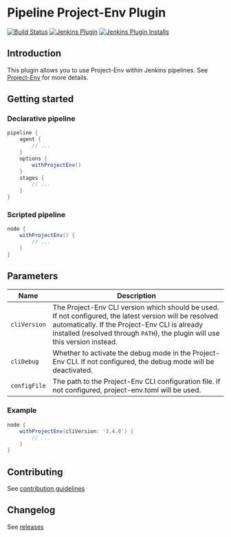 # Pipeline Project-Env Plugin

[![Build Status](https://ci.jenkins.io/job/Plugins/job/pipeline-project-env-plugin/job/main/badge/icon)](https://ci.jenkins.io/job/Plugins/job/pipeline-project-env-plugin/job/main/)
[![Jenkins Plugin](https://img.shields.io/jenkins/plugin/v/pipeline-project-env.svg)](https://plugins.jenkins.io/pipeline-project-env)
[![Jenkins Plugin Installs](https://img.shields.io/jenkins/plugin/i/pipeline-project-env.svg?color=blue)](https://plugins.jenkins.io/pipeline-project-env)

## Introduction

This plugin allows you to use Project-Env within Jenkins pipelines. See [Project-Env](https://project-env.github.io/) for more details.

## Getting started

### Declarative pipeline
```groovy
pipeline {
    agent {
        // ...
    }
    options {
        withProjectEnv()
    }
    stages {
        // ...
    }
}
```

### Scripted pipeline
```groovy
node {
    withProjectEnv() {
        // ...
    }
}
```

## Parameters

| Name         | Description                                                                                                                                                                                                                              |
|--------------|------------------------------------------------------------------------------------------------------------------------------------------------------------------------------------------------------------------------------------------|
| `cliVersion` | The Project-Env CLI version which should be used. If not configured, the latest version will be resolved automatically. If the Project-Env CLI is already installed (resolved through `PATH`), the plugin will use this version instead. |
| `cliDebug`   | Whether to activate the debug mode in the Project-Env CLI. If not configured, the debug mode will be deactivated.                                                                                                                        |
| `configFile` | The path to the Project-Env CLI configuration file. If not configured, project-env.toml will be used.                                                                                                                                    |

### Example

```groovy
node {
    withProjectEnv(cliVersion: '3.4.0') {
        // ...
    }
}
```

## Contributing

See [contribution guidelines](https://github.com/jenkinsci/.github/blob/master/CONTRIBUTING.md)

## Changelog

See [releases](https://github.com/jenkinsci/pipeline-project-env-plugin/releases)

